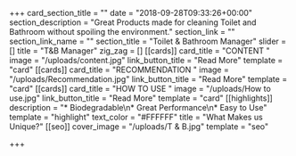 +++
card_section_title = ""
date = "2018-09-28T09:33:26+00:00"
section_description = "Great Products made for cleaning Toilet and Bathroom without spoiling the environment."
section_link = ""
section_link_name = ""
section_title = "Toilet & Bathroom Manager"
slider = []
title = "T&B Manager"
zig_zag = []
[[cards]]
card_title = "CONTENT "
image = "/uploads/content.jpg"
link_button_title = "Read More"
template = "card"
[[cards]]
card_title = "RECOMMENDATION "
image = "/uploads/Recommendation.jpg"
link_button_title = "Read More"
template = "card"
[[cards]]
card_title = "HOW TO USE "
image = "/uploads/How to use.jpg"
link_button_title = "Read More"
template = "card"
[[highlights]]
description = "* Biodegradable\n* Great Performance\n* Easy to Use"
template = "highlight"
text_color = "#FFFFFF"
title = "What Makes us Unique?"
[[seo]]
cover_image = "/uploads/T & B.jpg"
template = "seo"

+++

